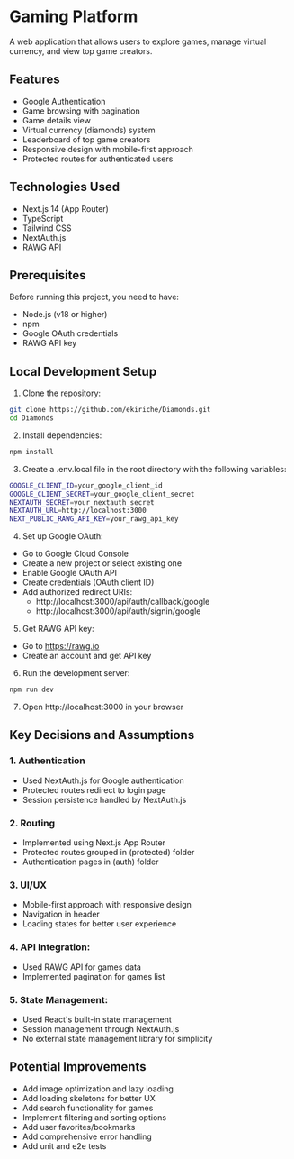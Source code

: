 # Gaming Platform

A web application that allows users to explore games, manage virtual currency, and view top game creators.

## Features

- Google Authentication
- Game browsing with pagination
- Game details view
- Virtual currency (diamonds) system
- Leaderboard of top game creators
- Responsive design with mobile-first approach
- Protected routes for authenticated users

## Technologies Used

- Next.js 14 (App Router)
- TypeScript
- Tailwind CSS
- NextAuth.js
- RAWG API

## Prerequisites

Before running this project, you need to have:
- Node.js (v18 or higher)
- npm
- Google OAuth credentials
- RAWG API key

## Local Development Setup

1. Clone the repository:
```bash
git clone https://github.com/ekiriche/Diamonds.git
cd Diamonds
```
2. Install dependencies:
```bash
npm install
```
3. Create a .env.local file in the root directory with the following variables:
```bash
GOOGLE_CLIENT_ID=your_google_client_id
GOOGLE_CLIENT_SECRET=your_google_client_secret
NEXTAUTH_SECRET=your_nextauth_secret
NEXTAUTH_URL=http://localhost:3000
NEXT_PUBLIC_RAWG_API_KEY=your_rawg_api_key
```
4. Set up Google OAuth:
* Go to Google Cloud Console
* Create a new project or select existing one
* Enable Google OAuth API
* Create credentials (OAuth client ID)
* Add authorized redirect URIs:
  * http://localhost:3000/api/auth/callback/google
  * http://localhost:3000/api/auth/signin/google
5. Get RAWG API key:
* Go to https://rawg.io
* Create an account and get API key
6. Run the development server:
```bash
npm run dev
```
7. Open http://localhost:3000 in your browser

## Key Decisions and Assumptions
### 1. Authentication
* Used NextAuth.js for Google authentication
* Protected routes redirect to login page
* Session persistence handled by NextAuth.js
### 2. Routing
* Implemented using Next.js App Router
* Protected routes grouped in (protected) folder
* Authentication pages in (auth) folder
### 3. UI/UX
* Mobile-first approach with responsive design
* Navigation in header
* Loading states for better user experience
### 4. API Integration:
* Used RAWG API for games data
* Implemented pagination for games list
### 5. State Management:
* Used React's built-in state management
* Session management through NextAuth.js
* No external state management library for simplicity

## Potential Improvements
* Add image optimization and lazy loading
* Add loading skeletons for better UX
* Add search functionality for games
* Implement filtering and sorting options
* Add user favorites/bookmarks
* Add comprehensive error handling
* Add unit and e2e tests
